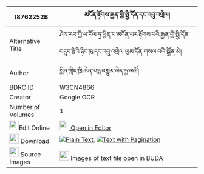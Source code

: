 |I8762252B|མངོན་རྟོགས་རྒྱན་གྱི་སྤྱི་དོན་དང་འབྲུ་འགྲེལ། 
| --- | --- 
|Alternative Title |ཤེས་རབ་ཀྱི་ཕ་རོལ་ཏུ་ཕྱིན་པ་མངོན་པར་རྟོགས་པའི་རྒྱན་གྱི་སྤྱི་དོན་བདུད་རྩིའི་ཉིང་ཁུ་དང་འབྲུ་འགྲེལ་ཡུམ་དོན་གསལ་བའི་སྒྲོན་མེ།
|Author| སྨིན་གླིང་ཁྲི་ཆེན་པདྨ་འགྱུར་མེད་རྒྱ་མཚོ།
|BDRC ID | W3CN4866
|Creator | Google OCR
|Number of Volumes| 1
|<img width="25" src="https://img.icons8.com/color/25/000000/edit-property.png">Edit Online| [<img width="25" src="https://avatars.githubusercontent.com/u/45091458?s=200&v=4"> Open in Editor](http://editor.openpecha.org/I8762252B)
|<img width="25" src="https://img.icons8.com/fluent/48/000000/download-2.png"/>  Download | [![](https://img.icons8.com/color/20/000000/txt.png)Plain Text](https://github.com/Openpecha/I8762252B/releases/download/v1/ngontok_gyen_gyi_chidon_dang_d_plain_I8762252B.zip), [![](https://img.icons8.com/color/20/000000/txt.png)Text with Pagination](https://github.com/Openpecha/I8762252B/releases/download/v1/ngontok_gyen_gyi_chidon_dang_d_pages_I8762252B.zip)
|<img width="25" src="https://img.icons8.com/plasticine/100/000000/pictures-folder.png"/>  Source Images | [<img width="25" src="https://library.bdrc.io/icons/BUDA-small.svg"> Images of text file open in BUDA](https://library.bdrc.io/show/bdr:W3CN4866)